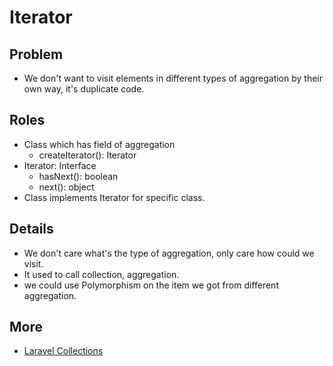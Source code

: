 # Iterator

## Problem

* We don't want to visit elements in different types of aggregation by their own way, it's duplicate code.

## Roles

* Class which has field of aggregation
  * createIterator(): Iterator
* Iterator: Interface
  * hasNext(): boolean
  * next(): object
* Class implements Iterator for specific class.

## Details

* We don't care what's the type of aggregation, only care how could we visit.
* It used to call collection, aggregation.
* we could use Polymorphism on the item we got from different aggregation.

## More

* [Laravel Collections](https://github.com/tightenco/collect/blob/master/src/Illuminate/Support/Collection.php)